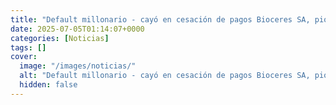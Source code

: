 ```yaml
---
title: "Default millonario - cayó en cesación de pagos Bioceres SA, pionera de una empresa referente del agro"
date: 2025-07-05T01:14:07+0000
categories: [Noticias]
tags: []
cover:
  image: "/images/noticias/"
  alt: "Default millonario - cayó en cesación de pagos Bioceres SA, pionera de una empresa referente del agro"
  hidden: false
---
```



